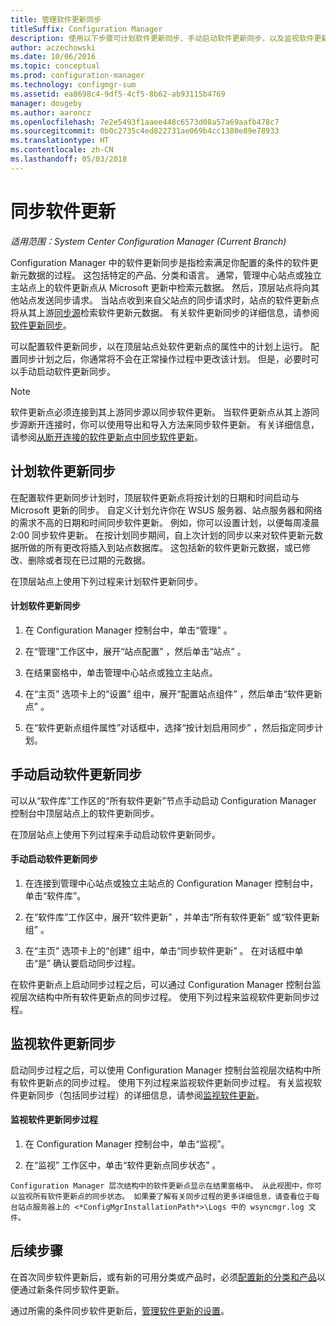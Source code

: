 ```yaml
---
title: 管理软件更新同步
titleSuffix: Configuration Manager
description: 使用以下步骤可计划软件更新同步、手动启动软件更新同步，以及监视软件更新同步。
author: aczechowski
ms.date: 10/06/2016
ms.topic: conceptual
ms.prod: configuration-manager
ms.technology: configmgr-sum
ms.assetid: ea8698c4-9df5-4cf5-8b62-ab93115b4769
manager: dougeby
ms.author: aaroncz
ms.openlocfilehash: 7e2e5493f1aaee448c6573d08a57a69aafb478c7
ms.sourcegitcommit: 0b0c2735c4ed822731ae069b4cc1380e89e78933
ms.translationtype: HT
ms.contentlocale: zh-CN
ms.lasthandoff: 05/03/2018
---
```

#  <a name="BKMK_SUMSync"></a> 同步软件更新

*适用范围：System Center Configuration Manager (Current Branch)*

 Configuration Manager 中的软件更新同步是指检索满足你配置的条件的软件更新元数据的过程。 这包括特定的产品、分类和语言。 通常，管理中心站点或独立主站点上的软件更新点从 Microsoft 更新中检索元数据。 然后，顶层站点将向其他站点发送同步请求。 当站点收到来自父站点的同步请求时，站点的软件更新点将从其上游[同步源](../plan-design/plan-for-software-updates.md#BKMK_SyncSource)检索软件更新元数据。 有关软件更新同步的详细信息，请参阅[软件更新同步](../understand/software-updates-introduction.md#BKMK_Synchronization)。

可以配置软件更新同步，以在顶层站点处软件更新点的属性中的计划上运行。 配置同步计划之后，你通常将不会在正常操作过程中更改该计划。 但是，必要时可以手动启动软件更新同步。

  > [!NOTE]  
  >  软件更新点必须连接到其上游同步源以同步软件更新。 当软件更新点从其上游同步源断开连接时，你可以使用导出和导入方法来同步软件更新。 有关详细信息，请参阅[从断开连接的软件更新点中同步软件更新](synchronize-software-updates-disconnected.md)。  

## <a name="schedule-software-updates-synchronization"></a>计划软件更新同步
在配置软件更新同步计划时，顶层软件更新点将按计划的日期和时间启动与 Microsoft 更新的同步。 自定义计划允许你在 WSUS 服务器、站点服务器和网络的需求不高的日期和时间同步软件更新。 例如，你可以设置计划，以便每周凌晨 2:00 同步软件更新。 在按计划同步期间，自上次计划的同步以来对软件更新元数据所做的所有更改将插入到站点数据库。 这包括新的软件更新元数据，或已修改、删除或者现在已过期的元数据。

在顶层站点上使用下列过程来计划软件更新同步。  

#### <a name="to-schedule-software-updates-synchronization"></a>计划软件更新同步  

  1.  在 Configuration Manager 控制台中，单击“管理” 。  

  2.  在“管理”工作区中，展开“站点配置” ，然后单击“站点” 。  

  3.  在结果窗格中，单击管理中心站点或独立主站点。  

  4.  在“主页”  选项卡上的“设置”  组中，展开“配置站点组件” ，然后单击“软件更新点” 。  

  5.  在“软件更新点组件属性”对话框中，选择“按计划启用同步” ，然后指定同步计划。  

## <a name="manually-start-software-updates-synchronization"></a>手动启动软件更新同步
可以从“软件库”工作区的“所有软件更新”节点手动启动 Configuration Manager 控制台中顶层站点上的软件更新同步。  

在顶层站点上使用下列过程来手动启动软件更新同步。  

#### <a name="to-manually-start-software-updates-synchronization"></a>手动启动软件更新同步  

  1.  在连接到管理中心站点或独立主站点的 Configuration Manager 控制台中，单击“软件库”。  

  2.  在“软件库”工作区中，展开“软件更新”  ，并单击“所有软件更新”  或“软件更新组” 。  

  3.  在“主页”  选项卡上的“创建”  组中，单击“同步软件更新” 。 在对话框中单击“是”  确认要启动同步过程。  

   在软件更新点上启动同步过程之后，可以通过 Configuration Manager 控制台监视层次结构中所有软件更新点的同步过程。 使用下列过程来监视软件更新同步过程。  


## <a name="monitor-software-updates-synchronization"></a>监视软件更新同步
启动同步过程之后，可以使用 Configuration Manager 控制台监视层次结构中所有软件更新点的同步过程。 使用下列过程来监视软件更新同步过程。 有关监视软件更新同步（包括同步过程）的详细信息，请参阅[监视软件更新](../deploy-use/monitor-software-updates.md)。

#### <a name="to-monitor-the-software-updates-synchronization-process"></a>监视软件更新同步过程  

  1.  在 Configuration Manager 控制台中，单击“监视”。  

  2.  在“监视”  工作区中，单击“软件更新点同步状态” 。  

    Configuration Manager 层次结构中的软件更新点显示在结果窗格中。 从此视图中，你可以监视所有软件更新点的同步状态。 如果要了解有关同步过程的更多详细信息，请查看位于每台站点服务器上的 <*ConfigMgrInstallationPath*>\Logs 中的 wsyncmgr.log 文件。  

## <a name="next-steps"></a>后续步骤
在首次同步软件更新后，或有新的可用分类或产品时，必须[配置新的分类和产品](configure-classifications-and-products.md)以便通过新条件同步软件更新。

通过所需的条件同步软件更新后，[管理软件更新的设置](manage-settings-for-software-updates.md)。  

